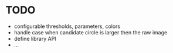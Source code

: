 # TODO
- configurable thresholds, parameters, colors
- handle case when candidate circle is larger then the raw image
- define library API
- ...